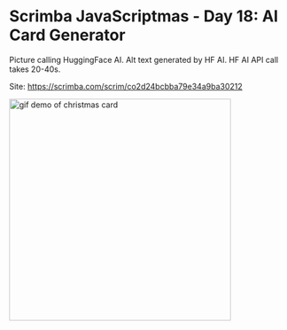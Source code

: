 # Scrimba JavaScriptmas - Day 18: AI Card Generator

Picture calling HuggingFace AI. Alt text generated by HF AI. HF AI API call takes 20-40s.

Site: https://scrimba.com/scrim/co2d24bcbba79e34a9ba30212

<img src="./xmas-day-18/gif" alt="gif demo of christmas card" width="400px" />